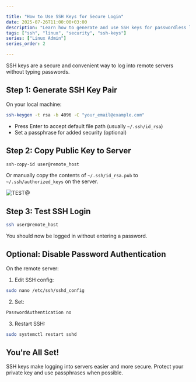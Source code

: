 ```yaml
---

title: "How to Use SSH Keys for Secure Login"
date: 2025-07-26T11:00:00+03:00
description: "Learn how to generate and use SSH keys for passwordless login to Linux servers."
tags: ["ssh", "linux", "security", "ssh-keys"]
series: ["Linux Admin"]
series_order: 2

---
```


SSH keys are a secure and convenient way to log into remote servers without typing passwords.

## Step 1: Generate SSH Key Pair

On your local machine:

```bash
ssh-keygen -t rsa -b 4096 -C "your_email@example.com"
```

- Press Enter to accept default file path (usually `~/.ssh/id_rsa`)
- Set a passphrase for added security (optional)

## Step 2: Copy Public Key to Server

```bash
ssh-copy-id user@remote_host
```

Or manually copy the contents of `~/.ssh/id_rsa.pub` to `~/.ssh/authorized_keys` on the server.

![TEST@](test2.jpg "a title")


## Step 3: Test SSH Login

```bash
ssh user@remote_host
```

You should now be logged in without entering a password.

## Optional: Disable Password Authentication

On the remote server:

1. Edit SSH config:

```bash
sudo nano /etc/ssh/sshd_config
```

2. Set:
```bash
PasswordAuthentication no
```

3. Restart SSH:
```bash
sudo systemctl restart sshd
```

## You're All Set!

SSH keys make logging into servers easier and more secure. Protect your private key and use passphrases when possible.